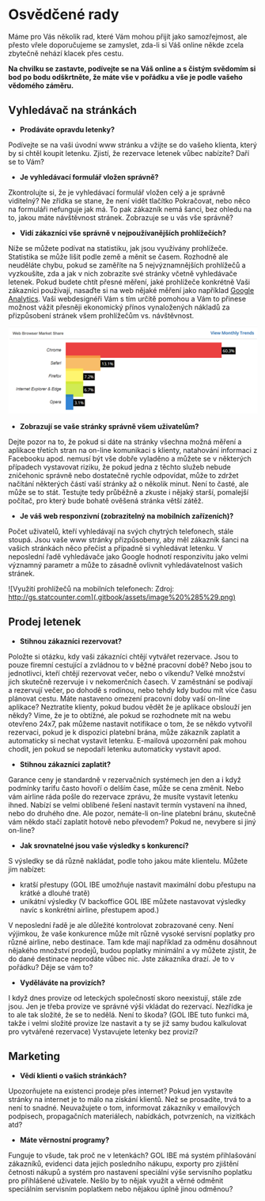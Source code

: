 # Osvědčené rady

Máme pro Vás několik rad, které Vám mohou přijít jako samozřejmost, ale přesto vřele doporučujeme se zamyslet, zda-li si Váš online někde zcela zbytečně nehází klacek přes cestu.

**Na chvilku se zastavte, podívejte se na Váš online a s čistým svědomím si bod po bodu odškrtněte, že máte vše v pořádku a vše je podle vašeho vědomého záměru.**

## Vyhledávač na stránkách

* **Prodáváte opravdu letenky?**

Podívejte se na vaši úvodní www stránku a vžijte se do vašeho klienta, který by si chtěl koupit letenku. Zjistí, že rezervace letenek vůbec nabízíte? Daří se to Vám?

* **Je vyhledávací formulář vložen správně?**

Zkontrolujte si, že je vyhledávací formulář vložen celý a je správně viditelný? Ne zřídka se stane, že není vidět tlačítko Pokračovat, nebo něco na formuláři nefunguje jak má. To pak zákazník nemá šanci, bez ohledu na to, jakou máte návštěvnost stránek. Zobrazuje se u vás vše správně?

* **Vidí zákazníci vše správně v nejpoužívanějších prohlížečích?**

Níže se můžete podívat na statistiku, jak jsou využívány prohlížeče. Statistika se může lišit podle země a měnit se časem. Rozhodně ale neuděláte chybu, pokud se zaměříte na 5 nejvýznamnějších prohlížečů a vyzkoušíte, zda a jak v nich zobrazíte své stránky včetně vyhledávače letenek. Pokud budete chtít přesné měření, jaké prohlížeče konkrétně Vaši zákazníci používají, nasaďte si na web nějaké měření jako například [Google Analytics](https://marketingplatform.google.com/about/analytics/). Vaši webdesignéři Vám s tím určitě pomohou a Vám to přinese možnost vážit přesněji ekonomický přínos vynaložených nákladů za přizpůsobení stránek všem prohlížečům vs. návštěvnost.

![Vyu&#x17E;it&#xED; prohl&#xED;&#x17E;e&#x10D;&#x16F;: Zdroj: https://www.w3counter.com/globalstats.php / August 2018](.gitbook/assets/image%20%2830%29.png)

* **Zobrazují se vaše stránky správně všem uživatelům?**

Dejte pozor na to, že pokud si dáte na stránky všechna možná měření a aplikace třetích stran na on-line komunikaci s klienty, natahování informaci z Facebooku apod. nemusí být vše dobře vyladěno a můžete se v některých případech vystavovat riziku, že pokud jedna z těchto služeb nebude zničehonic správně nebo dostatečně rychle odpovídat, může to zdržet načítání některých částí vaší stránky až o několik minut. Není to časté, ale může se to stát. Testujte tedy průběžně a zkuste i nějaký starší, pomalejší počítač, pro který bude bohatě ověšená stránka větší zátěž.

* **Je váš web responzivní \(zobrazitelný na mobilních zařízeních\)?**

Počet uživatelů, kteří vyhledávají na svých chytrých telefonech, stále stoupá. Jsou vaše www stránky přizpůsobeny, aby měl zákazník šanci na vašich stránkách něco přečíst a případně si vyhledávat letenku. V neposlední řadě vyhledávače jako Google hodnotí responzivitu jako velmi významný parametr a může to zásadně ovlivnit vyhledávatelnost vašich stránek.

![Vyu&#x17E;it&#xED; prohl&#xED;&#x17E;e&#x10D;&#x16F; na mobiln&#xED;ch telefonech: Zdroj: http://gs.statcounter.com](.gitbook/assets/image%20%285%29.png)

## Prodej letenek

* **Stihnou zákazníci rezervovat?**

Položte si otázku, kdy vaši zákazníci chtějí vytvářet rezervace. Jsou to pouze firemní cestující a zvládnou to v běžné pracovní době? Nebo jsou to jednotlivci, kteří chtějí rezervovat večer, nebo o víkendu? Velké množství jich skutečně rezervuje i v nekomerčních časech. V zaměstnání se podívají a rezervují večer, po dohodě s rodinou, nebo tehdy kdy budou mít více času plánovat cestu. Máte nastaveno omezení pracovní doby vaší on-line aplikace? Neztratíte klienty, pokud budou vědět že je aplikace obslouží jen někdy? Víme, že je to obtížné, ale pokud se rozhodnete mít na webu otevřeno 24x7, pak můžeme nastavit notifikace o tom, že se někdo vytvořil rezervaci, pokud je k dispozici platební brána, může zákazník zaplatit a automaticky si nechat vystavit letenku. E-mailová upozornění pak mohou chodit, jen pokud se nepodaří letenku automaticky vystavit apod.

* **Stihnou zákazníci zaplatit?**

Garance ceny je standardně v rezervačních systémech jen den a i když podmínky tarifu často hovoří o delším čase, může se cena změnit. Nebo vám airline ráda pošle do rezervace zprávu, že musíte vystavit letenku ihned. Nabízí se velmi oblíbené řešení nastavit termín vystavení na ihned, nebo do druhého dne. Ale pozor, nemáte-li on-line platební bránu, skutečně vám někdo stačí zaplatit hotově nebo převodem? Pokud ne, nevybere si jiný on-line?

* **Jak srovnatelné jsou vaše výsledky s konkurencí?**

S výsledky se dá různě nakládat, podle toho jakou máte klientelu. Můžete jim nabízet:

* kratší přestupy \(GOL IBE umožňuje nastavit maximální dobu přestupu na krátké a dlouhé tratě\)
* unikátní výsledky \(V backoffice GOL IBE můžete nastavovat výsledky navíc s konkrétní airline, přestupem apod.\)

V neposlední řadě je ale důležité kontrolovat zobrazované ceny. Není výjimkou, že vaše konkurence může mít různě vysoké servisní poplatky pro různé airline, nebo destinace. Tam kde mají například za odměnu dosáhnout nějakého množství prodejů, budou poplatky minimální a vy můžete zjistit, že do dané destinace neprodáte vůbec nic. Jste zákazníka drazí. Je to v pořádku? Děje se vám to?

* **Vyděláváte na provizích?**

I když dnes provize od leteckých společností skoro neexistují, stále zde jsou. Jen je třeba provize ve správné výši vkládat do rezervací. Nezřídka je to ale tak složité, že se to nedělá. Není to škoda? \(GOL IBE tuto funkci má, takže i velmi složité provize lze nastavit a ty se již samy budou kalkulovat pro vytvářené rezervace\) Vystavujete letenky bez provizí?

## Marketing

* **Vědí klienti o vašich stránkách?**

Upozorňujete na existenci prodeje přes internet? Pokud jen vystavíte stránky na internet je to málo na získání klientů. Než se prosadíte, trvá to a není to snadné. Neuvažujete o tom, informovat zákazníky v emailových podpisech, propagačních materiálech, nabídkách, potvrzeních, na vizitkách atd?

* **Máte věrnostní programy?**

Funguje to všude, tak proč ne v letenkách? GOL IBE má systém přihlašování zákazníků, evidenci data jejich posledního nákupu, exporty pro zjištění četnosti nákupů a systém pro nastavení speciální výše servisního poplatku pro přihlášené uživatele. Nešlo by to nějak využít a věrné odměnit speciálním servisním poplatkem nebo nějakou úplně jinou odměnou?


